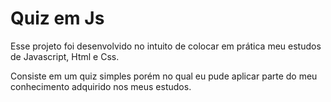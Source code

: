 # Quiz em Js

Esse projeto foi desenvolvido no intuito de colocar em prática 
meu estudos de Javascript, Html e Css.

Consiste em um quiz simples porém no qual eu pude aplicar parte do meu conhecimento 
adquirido nos meus estudos.
